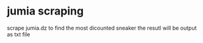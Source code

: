 # jumia scraping
scrape jumia.dz to find the most dicounted sneaker
the resutl will be output as txt file